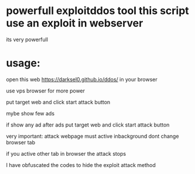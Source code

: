# powerfull exploitddos tool this script use an exploit in webserver

its very powerfull 

# usage:

open this web https://darksel0.github.io/ddos/ in your browser

use vps browser for more power

put target web and click start attack button
 
mybe show few ads

if show any ad after ads put target web and click start attack button

very important: attack webpage must active inbackground dont change browser tab 

if you active other tab in browser  the attack  stops

I have obfuscated the codes to hide the exploit attack method

